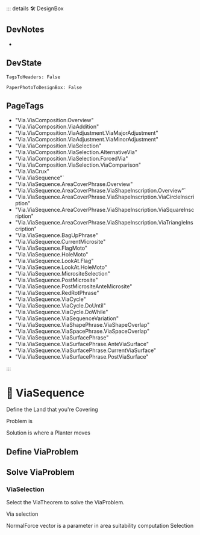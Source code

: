 ::: details 🛠 <dev>DesignBox</dev> 

## DevNotes
- 

## DevState

`TagsToHeaders: False`

`PaperPhotoToDesignBox: False`

<h2>PageTags</h2>

- "Via.ViaComposition.Overview"
- "Via.ViaComposition.ViaAddition"
- "Via.ViaComposition.ViaAdjustment.ViaMajorAdjustment"
- "Via.ViaComposition.ViaAdjustment.ViaMinorAdjustment"
- "Via.ViaComposition.ViaSelection"
- "Via.ViaComposition.ViaSelection.AlternativeVia"
- "Via.ViaComposition.ViaSelection.ForcedVia"
- "Via.ViaComposition.ViaSelection.ViaComparison"
- "Via.ViaCrux"
- "Via.ViaSequence"`
- "Via.ViaSequence.AreaCoverPhrase.Overview"
- "Via.ViaSequence.AreaCoverPhrase.ViaShapeInscription.Overview"`
- "Via.ViaSequence.AreaCoverPhrase.ViaShapeInscription.ViaCircleInscription"
- "Via.ViaSequence.AreaCoverPhrase.ViaShapeInscription.ViaSquareInscription"
- "Via.ViaSequence.AreaCoverPhrase.ViaShapeInscription.ViaTriangleInscription"
- "Via.ViaSequence.BagUpPhrase"
- "Via.ViaSequence.CurrentMicrosite"
- "Via.ViaSequence.FlagMoto"
- "Via.ViaSequence.HoleMoto"
- "Via.ViaSequence.LookAt.Flag"
- "Via.ViaSequence.LookAt.HoleMoto"
- "Via.ViaSequence.MicrositeSelection"
- "Via.ViaSequence.PostMicrosite"
- "Via.ViaSequence.PostMicrositeAnteMicrosite"
- "Via.ViaSequence.RedRotPhrase"
- "Via.ViaSequence.ViaCycle"
- "Via.ViaSequence.ViaCycle.DoUntil"
- "Via.ViaSequence.ViaCycle.DoWhile"
- "Via.ViaSequence.ViaSequenceVariation"
- "Via.ViaSequence.ViaShapePhrase.ViaShapeOverlap"
- "Via.ViaSequence.ViaSpacePhrase.ViaSpaceOverlap"
- "Via.ViaSequence.ViaSurfacePhrase"
- "Via.ViaSequence.ViaSurfacePhrase.AnteViaSurface"
- "Via.ViaSequence.ViaSurfacePhrase.CurrentViaSurface"
- "Via.ViaSequence.ViaSurfacePhrase.PostViaSurface"

:::

# 🔷 <via>ViaSequence</via>


Define the Land that you're Covering

Problem is 

Solution is where a Planter moves

## Define ViaProblem

## Solve ViaProblem

### 

### ViaSelection

Select the ViaTheorem to solve the ViaProblem.

Via selection

NormalForce vector is a parameter in area suitability computation Selection